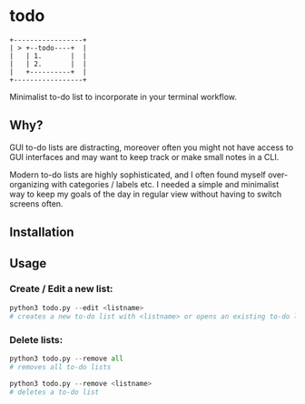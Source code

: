 # todo

```
+-----------------+ 
| > +--todo----+  | 
|   | 1.       |  | 
|   | 2.       |  | 
|   +----------+  | 
+-----------------+ 
```

Minimalist to-do list to incorporate in your terminal workflow. 

## Why?

GUI to-do lists are distracting, moreover often you might not have access to
GUI interfaces and may want to keep track or make small notes in a CLI. 

Modern to-do lists are highly sophisticated, and I often found myself over-organizing
with categories / labels etc. I needed a simple and minimalist way to keep my goals of 
the day in regular view without having to switch screens often.

## Installation



## Usage

### Create / Edit a new list:
```python
python3 todo.py --edit <listname>
# creates a new to-do list with <listname> or opens an existing to-do list with <listname>
```

### Delete lists:
```python
python3 todo.py --remove all
# removes all to-do lists

python3 todo.py --remove <listname>
# deletes a to-do list
```
